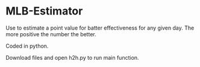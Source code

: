 # MLB-Estimator
Use to estimate a point value for batter effectiveness for any given day. The more positive the number the better.

Coded in python.

Download files and open h2h.py to run main function.
